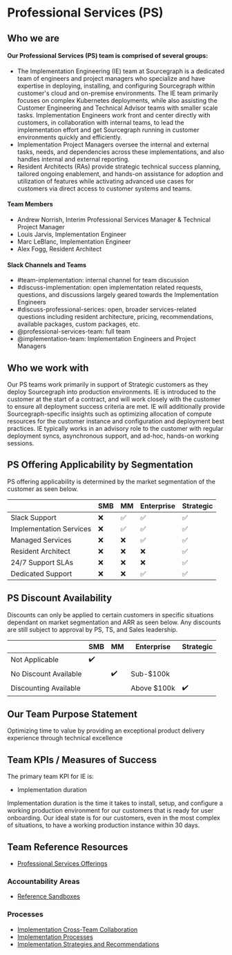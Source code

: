 # Professional Services (PS)

## Who we are

#### Our Professional Services (PS) team is comprised of several groups:

- The Implementation Engineering (IE) team at Sourcegraph is a dedicated team of engineers and project managers who specialize and have expertise in deploying, installing, and configuring Sourcegraph within customer's cloud and on-premise environments. The IE team primarily focuses on complex Kubernetes deployments, while also assisting the Customer Engineering and Technical Advisor teams with smaller scale tasks. Implementation Engineers work front and center directly with customers, in collaboration with internal teams, to lead the implementation effort and get Sourcegraph running in customer environments quickly and efficiently.
- Implementation Project Managers oversee the internal and external tasks, needs, and dependencies across these implementations, and also handles internal and external reporting.
- Resident Architects (RAs) provide strategic technical success planning, tailored ongoing enablement, and hands-on assistance for adoption and utilization of features while activating advanced use cases for customers via direct access to customer systems and teams.

#### Team Members

- Andrew Norrish, Interim Professional Services Manager & Technical Project Manager
- Louis Jarvis, Implementation Engineer
- Marc LeBlanc, Implementation Engineer
- Alex Fogg, Resident Architect

#### Slack Channels and Teams

- #team-implementation: internal channel for team discussion
- #discuss-implementation: open implementation related requests, questions, and discussions largely geared towards the Implementation Engineers
- #discuss-professional-serices: open, broader services-related questions including resident architecture, pricing, recommendations, available packages, custom packages, etc.
- @professional-services-team: full team
- @implementation-team: Implementation Engineers and Project Managers

## Who we work with

Our PS teams work primarily in support of Strategic customers as they deploy Sourcegraph into production environments. IE is introduced to the customer at the start of a contract, and will work closely with the customer to ensure all deployment success criteria are met. IE will additionally provide Sourcegraph-specific insights such as optimizing allocation of compute resources for the customer instance and configuration and deployment best practices. IE typically works in an advisory role to the customer with regular deployment syncs, asynchronous support, and ad-hoc, hands-on working sessions.

## PS Offering Applicability by Segmentation

PS offering applicability is determined by the market segmentation of the customer as seen below.

|                         | SMB | MM  | Enterprise | Strategic |
| ----------------------- | --- | --- | ---------- | --------- |
| Slack Support           | ❌  | ✅  | ✅         | ✅        |
| Implementation Services | ❌  | ✅  | ✅         | ✅        |
| Managed Services        | ❌  | ❌  | ✅         | ✅        |
| Resident Architect      | ❌  | ❌  | ❌         | ✅        |
| 24/7 Support SLAs       | ❌  | ❌  | ❌         | ✅        |
| Dedicated Support       | ❌  | ❌  | ✅         | ✅        |

## PS Discount Availability

Discounts can only be applied to certain customers in specific situations dependant on market segmentation and ARR as seen below. Any discounts are still subject to approval by PS, TS, and Sales leadership.

|                       | SMB | MM  | Enterprise  | Strategic |
| --------------------- | --- | --- | ----------- | --------- |
| Not Applicable        | ✔️  |     |             |           |
| No Discount Available |     | ✔️  | Sub-$100k   |           |
| Discounting Available |     |     | Above $100k | ✔️        |

## Our Team Purpose Statement

Optimizing time to value by providing an exceptional product delivery experience through technical excellence

## Team KPIs / Measures of Success

The primary team KPI for IE is:

- Implementation duration

Implementation duration is the time it takes to install, setup, and configure a working production environment for our customers that is ready for user onboarding. Our ideal state is for our customers, even in the most complex of situations, to have a working production instance within 30 days.

## Team Reference Resources

- [Professional Services Offerings](ps-offerings.md)

### Accountability Areas

- [Reference Sandboxes](reference-sandboxes.md)

### Processes

- [Implementation Cross-Team Collaboration](process/implementation-cross-team-collaboration.md)
- [Implementation Processes](process/ie-process.md)
- [Implementation Strategies and Recommendations](process/impl-strategies.md)
